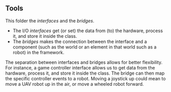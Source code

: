 ## Tools

This folder the *interfaces* and the *bridges*.

* The I/O *interfaces* get (or set) the data from (to) the hardware, process it, and store it inside the class. 
* The *bridges* makes the connection between the interface and a component (such as the world or an element in that world such as a robot) in the framework.

The separation between interfaces and bridges allows for better flexibility. For instance, a game controller interface allows us to get data from the hardware, process it, and store it inside the class. The bridge can then map the specific controller events to a robot. Moving a joystick up could mean to move a UAV robot up in the air, or move a wheeled robot forward. 